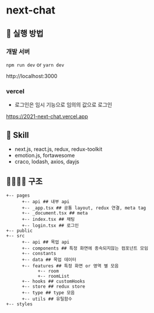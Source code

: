 # next-chat

## 🔗 실행 방법

### 개발 서버

`npm run dev` or `yarn dev`

http://localhost:3000

### vercel

- 로그인은 임시 기능으로 임의의 값으로 로그인

https://2021-next-chat.vercel.app

## 💫 Skill

- next.js, react.js, redux, redux-toolkit
- emotion.js, fortawesome
- craco, lodash, axios, dayjs

## 👨‍👩‍👧‍👦 구조

```
+-- pages
      +-- api ## 내부 api
      +-- _app.tsx ## 공통 layout, redux 연결, meta tag
      +-- _document.tsx ## meta
      +-- index.tsx ## 채팅
      +-- login.tsx ## 로그인
+-- public
+-- src
      +-- api ## 목업 api
      +-- components ## 특정 화면에 종속되지않는 컴포넌트 모임
      +-- constants
      +-- data ## 목업 데이터
      +-- features ## 특정 화면 or 영역 별 모음
            +-- room
            +-- roomList
      +-- hooks ## customHooks
      +-- store ## redux store
      +-- type ## type 모음
      +-- utils ## 유틸함수
+-- styles

```
